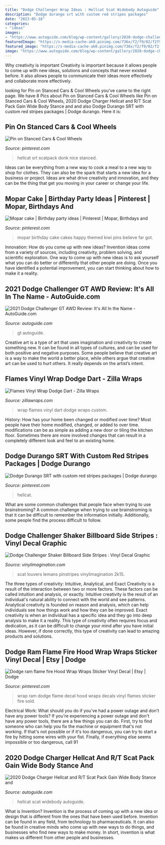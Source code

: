 ```yaml
---
title: "Dodge Challenger Wrap Ideas : Hellcat Scat Widebody Autoguide"
description: "Dodge durango srt with custom red stripes packages"
date: "2023-05-18"
categories:
- "ideas"
images:
- "https://www.autoguide.com/blog/wp-content/gallery/2020-dodge-challenger-hellcat-widebody/2020-Dodge-Charger-Hellcat-Wide-body-13.jpg"
featuredImage: "https://s-media-cache-ak0.pinimg.com/736x/f2/f9/02/f2f902d259993399e83bb06449191ccc.jpg"
featured_image: "https://s-media-cache-ak0.pinimg.com/736x/f2/f9/02/f2f902d259993399e83bb06449191ccc.jpg"
image: "https://www.autoguide.com/blog/wp-content/gallery/2020-dodge-challenger-hellcat-widebody/2020-Dodge-Charger-Hellcat-Wide-body-13.jpg"
---
```



Why creativity is important
Creativity is important because it allows people to come up with new ideas, solutions and concepts that never existed before. It also allows people to communicate their ideas more effectively and collaborate more effectively.

	

		
looking for Pin on Stanced Cars &amp; Cool Wheels you've came to the right page. We have 8 Pics about Pin on Stanced Cars &amp; Cool Wheels like Pin on Stanced Cars &amp; Cool Wheels, 2020 Dodge Charger Hellcat and R/T Scat Pack Gain Wide Body Stance and and also Dodge Durango SRT with custom red stripes packages | Dodge durango. Here it is:
		
    
## Pin On Stanced Cars &amp; Cool Wheels

<img loading=lazy src="https://i.pinimg.com/736x/fe/f8/1a/fef81a33e61776553e59a77128b70408.jpg" onerror="this.onerror=null;this.src='https://tse4.mm.bing.net/th?id=OIP.8GfaCENLg661y61ZEOgUXAHaHa&amp;pid=15.1';" alt="Pin on Stanced Cars &amp; Cool Wheels">

_Source: pinterest.com_

>hellcat srt scatpack donk nice stanced. 

	

Ideas can be everything from a new way to cook a meal to a new way to shop for clothes. They can also be the spark that starts a new idea for a business or project. Ideas are what drive creativity and innovation, and they can be the thing that get you moving in your career or change your life.

    
## Mopar Cake | Birthday Party Ideas | Pinterest | Mopar, Birthdays And

<img loading=lazy src="https://s-media-cache-ak0.pinimg.com/736x/f2/f9/02/f2f902d259993399e83bb06449191ccc.jpg" onerror="this.onerror=null;this.src='https://tse4.mm.bing.net/th?id=OIP.MFFgGYJyYOPe--Dn2qkSPwHaFi&amp;pid=15.1';" alt="Mopar cake | Birthday party ideas | Pinterest | Mopar, Birthdays and">

_Source: pinterest.com_

>mopar birthday cake cakes happy themed kiwi pins believe far got. 

	

Innovation: How do you come up with new ideas?
Invention ideas come from a variety of sources, including creativity, problem solving, and scientific exploration. One way to come up with new ideas is to ask yourself what you can do better or differently that other people are doing. Once you have identified a potential improvement, you can start thinking about how to make it a reality.

    
## 2021 Dodge Challenger GT AWD Review: It&#039;s All In The Name - AutoGuide.com

<img loading=lazy src="https://www.autoguide.com/blog/wp-content/gallery/2021-dodge-challenger-gt-awd-review-2021-05-17/2021-Dodge-Challenger-GT-AWD-Review-05.jpg" onerror="this.onerror=null;this.src='https://tse2.mm.bing.net/th?id=OIP.N3NhK1u7e0QpEYJAbYr1RQHaE8&amp;pid=15.1';" alt="2021 Dodge Challenger GT AWD Review: It&#039;s All In the Name - AutoGuide.com">

_Source: autoguide.com_

>gt autoguide. 

	

Creative art is a type of art that uses imagination and creativity to create something new. It can be found in all types of cultures, and can be used for both positive and negative purposes. Some people believe that creative art is a way to make the world a better place, while others argue that creative art can be used to hurt others. It really depends on the artist’s intent.

    
## Flames Vinyl Wrap Dodge Dart - Zilla Wraps

<img loading=lazy src="http://zillawraps.com/wp-content/uploads/2015/03/flames-vinyl-car-wrap-dart.jpg" onerror="this.onerror=null;this.src='https://tse4.mm.bing.net/th?id=OIP.Hhf4jhXkJFMTlpFtpR9MmgHaK1&amp;pid=15.1';" alt="Flames Vinyl Wrap Dodge Dart - Zilla Wraps">

_Source: zillawraps.com_

>wrap flames vinyl dart dodge wraps custom. 

	

History: How has your home been changed or modified over time?
Most people have their home modified, changed, or added to over time. modifications can be as simple as adding a new door or tiling the kitchen floor. Sometimes there are more involved changes that can result in a completely different look and feel to an existing home.

    
## Dodge Durango SRT With Custom Red Stripes Packages | Dodge Durango

<img loading=lazy src="https://i.pinimg.com/originals/46/07/1a/46071a54e68b9561611c0c062ef1be5a.jpg" onerror="this.onerror=null;this.src='https://tse3.mm.bing.net/th?id=OIP.6fLPamxg04UKI8LdNXYDDAHaE7&amp;pid=15.1';" alt="Dodge Durango SRT with custom red stripes packages | Dodge durango">

_Source: pinterest.com_

>hellcat. 

	

What are some common challenges that people face when trying to use brainstroming?
A common challenge when trying to use brainstroming is that it can be difficult to remember the information initially. Additionally, some people find the process difficult to follow.

    
## Dodge Challenger Shaker Billboard Side Stripes : Vinyl Decal Graphic

<img loading=lazy src="https://vinylimagination.com/Graphics/Vehicles/Dodge/Challenger/Challenger-2k15/SLBB/Challenger-2015-SLBB-OFF.png" onerror="this.onerror=null;this.src='https://tse4.mm.bing.net/th?id=OIP.2ufnfIgUYXwVpLdESIxxnAHaCW&amp;pid=15.1';" alt="Dodge Challenger Shaker Billboard Side Stripes : Vinyl Decal Graphic">

_Source: vinylimagination.com_

>scat louvers lemans pinstripes vinylimagination 2k15. 

	

The three types of creativity: Intuitive, Analytical, and Exact
Creativity is a result of the interaction between two or more factors. These factors can be called intuition and analysis, or exactly. Intuitive creativity is the result of an individual's natural ability to connect with the world and see patterns. Analytical creativity is founded on reason and analysis, which can help individuals see how things work and how they can be improved. 
Exact creativity is when an individual has a specific idea and they go into deep analysis to make it a reality. This type of creativity often requires focus and dedication, as it can be difficult to change your mind after you have initial ideas. However, if done correctly, this type of creativity can lead to amazing products and solutions.

    
## Dodge Ram Flame Fire Hood Wrap Wraps Sticker Vinyl Decal | Etsy | Dodge

<img loading=lazy src="https://i.pinimg.com/736x/a7/b0/8e/a7b08ec27286328a7389d337044fd7d5.jpg" onerror="this.onerror=null;this.src='https://tse4.mm.bing.net/th?id=OIP.h5a2aDG1rley-WAHkcHEmwHaF4&amp;pid=15.1';" alt="Dodge ram flame fire Hood Wrap Wraps Sticker Vinyl Decal | Etsy | Dodge">

_Source: pinterest.com_

>wrap ram dodge flame decal hood wraps decals vinyl flames sticker fire sold. 

	

Electrical Work: What should you do if you’ve had a power outage and don’t have any power tools?
If you're experiencing a power outage and don't have any power tools, there are a few things you can do. First, try to find someone who can help you fix the machine or equipment that's not working. If that's not possible or if it's too dangerous, you can try to start a fire by hitting some wires with your fist. Finally, if everything else seems impossible or too dangerous, call 91
    
## 2020 Dodge Charger Hellcat And R/T Scat Pack Gain Wide Body Stance And

<img loading=lazy src="https://www.autoguide.com/blog/wp-content/gallery/2020-dodge-challenger-hellcat-widebody/2020-Dodge-Charger-Hellcat-Wide-body-13.jpg" onerror="this.onerror=null;this.src='https://tse1.mm.bing.net/th?id=OIP.YDDoAKQbFbJ64vR2-6wMPgHaE8&amp;pid=15.1';" alt="2020 Dodge Charger Hellcat and R/T Scat Pack Gain Wide Body Stance and">

_Source: autoguide.com_

>hellcat scat widebody autoguide. 

	

What is Invention?
Invention is the process of coming up with a new idea or design that is different from the ones that have been used before. Invention can be found in any field, from technology to pharmaceuticals. It can also be found in creative minds who come up with new ways to do things, and businesses who find new ways to make money. In short, invention is what makes us different from other people and businesses.

